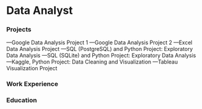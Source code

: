# Data Analyst

### Projects
—Google Data Analysis Project 1
—Google Data Analysis Project 2
—Excel Data Analysis Project
—SQL (PostgreSQL) and Python Project: Exploratory Data Analysis
—SQL (SQLite) and Python Project: Exploratory Data Analysis
—Kaggle, Python Project: Data Cleaning and Visualization
—Tableau Visualization Project
  
### Work Experience

### Education
